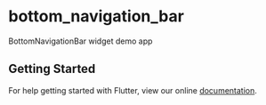 # bottom_navigation_bar

BottomNavigationBar widget demo app

## Getting Started

For help getting started with Flutter, view our online
[documentation](https://flutter.io/).
